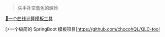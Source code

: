 > 失手扑空蓝色的蜻蛉

[🚀一个曲线计算模板工具](https://github.com/chocohQL/ql-boot-simple)

[⚡一个极简的 SpringBoot 模板项目]https://github.com/chocohQL/QLC-tool

